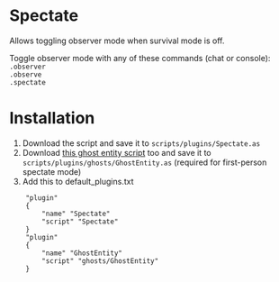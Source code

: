 # Spectate
Allows toggling observer mode when survival mode is off.

Toggle observer mode with any of these commands (chat or console):  
`.observer`  
`.observe`  
`.spectate`  

# Installation
1. Download the script and save it to `scripts/plugins/Spectate.as`
1. Download [this ghost entity script](https://raw.githubusercontent.com/wootguy/ghosts/master/scripts/GhostEntity.as) too and save it to `scripts/plugins/ghosts/GhostEntity.as` (required for first-person spectate mode)
1. Add this to default_plugins.txt
```
    "plugin"
    {
        "name" "Spectate"
        "script" "Spectate"
    }
    "plugin"
    {
        "name" "GhostEntity"
        "script" "ghosts/GhostEntity"
    }
```
